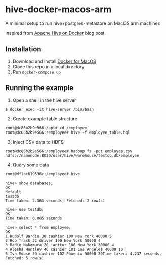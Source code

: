 # hive-docker-macos-arm
A minimal setup to run hive+postgres-metastore on MacOS arm machines

Inspired from [Apache Hive on Docker](https://hshirodkar.medium.com/apache-hive-on-docker-4d7280ac6f8e) blog post.

## Installation

1. Download and install [Docker for MacOS](https://docs.docker.com/desktop/install/mac-install/)
2. Clone this repo in a local directory
3. Run `docker-compose up`

## Running the example

1. Open a shell in the hive server

```
$ docker exec -it hive-server /bin/bash
```

2. Create example table structure
```
root@dc86b2b9e566:/opt# cd /employee
root@dc86b2b9e566:/employee# hive -f employee_table.hql
```

3. Inject CSV data to HDFS
```
root@dc86b2b9e566:/employee# hadoop fs -put employee.csv hdfs://namenode:8020/user/hive/warehouse/testdb.db/employee
```

4. Query some data
```
root@df1ac619536c:/employee# hive

hive> show databases;
OK
default
testdb
Time taken: 2.363 seconds, Fetched: 2 row(s)

hive> use testdb;
OK
Time taken: 0.085 seconds

hive> select * from employee;
OK
1 Rudolf Bardin 30 cashier 100 New York 40000 5
2 Rob Trask 22 driver 100 New York 50000 4
3 Madie Nakamura 20 janitor 100 New York 30000 4
4 Alesha Huntley 40 cashier 101 Los Angeles 40000 10
5 Iva Moose 50 cashier 102 Phoenix 50000 20Time taken: 4.237 seconds, Fetched: 5 row(s)
```
